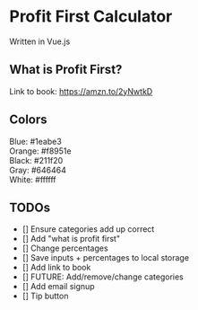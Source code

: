 # Profit First Calculator
Written in Vue.js

## What is Profit First?
Link to book: https://amzn.to/2yNwtkD

## Colors
Blue: #1eabe3  
Orange: #f8951e  
Black: #211f20  
Gray: #646464  
White: #ffffff  

## TODOs
- [] Ensure categories add up correct
- [] Add "what is profit first"
- [] Change percentages
- [] Save inputs + percentages to local storage
- [] Add link to book
- [] FUTURE: Add/remove/change categories
- [] Add email signup
- [] Tip button
